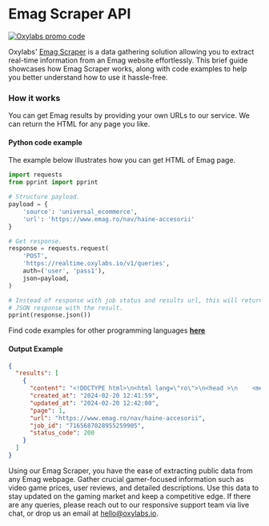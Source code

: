 # Emag Scraper API

[![Oxylabs promo code](https://user-images.githubusercontent.com/129506779/250792357-8289e25e-9c36-4dc0-a5e2-2706db797bb5.png)](https://oxylabs.go2cloud.org/aff_c?offer_id=7&aff_id=877&url_id=112)

Oxylabs' [Emag Scraper](https://oxylabs.io/products/scraper-api/ecommerce/emag?utm_source=github&utm_medium=repositories&utm_campaign=product) is a data gathering solution allowing you to extract real-time information from an Emag website effortlessly. This brief guide showcases how Emag Scraper works, along with code examples to help you better understand how to use it hassle-free.

### How it works

You can get Emag results by providing your own URLs to our service. We can return the HTML for any page you like.

#### Python code example

The example below illustrates how you can get HTML of Emag page.

```python
import requests
from pprint import pprint

# Structure payload.
payload = {
    'source': 'universal_ecommerce',
    'url': 'https://www.emag.ro/nav/haine-accesorii'
}

# Get response.
response = requests.request(
    'POST',
    'https://realtime.oxylabs.io/v1/queries',
    auth=('user', 'pass1'),
    json=payload,
)

# Instead of response with job status and results url, this will return the
# JSON response with the result.
pprint(response.json())
```
Find code examples for other programming languages [**here**](https://github.com/oxylabs/emag-scraper/tree/main/code%20examples)

#### Output Example
```json
{
  "results": [
    {
      "content": "<!DOCTYPE html>\n<html lang=\"ro\">\n<head >\n    <meta charset=\"utf-8\">\n    <title>Haine &amp; accesorii ... </html>",
      "created_at": "2024-02-20 12:41:59",
      "updated_at": "2024-02-20 12:42:00",
      "page": 1,
      "url": "https://www.emag.ro/nav/haine-accesorii",
      "job_id": "7165687028955259905",
      "status_code": 200
    }
  ]
}
```
Using our Emag Scraper, you have the ease of extracting public data from any Emag webpage. Gather crucial gamer-focused information such as video game prices, user reviews, and detailed descriptions. Use this data to stay updated on the gaming market and keep a competitive edge. If there are any queries, please reach out to our responsive support team via live chat, or drop us an email at hello@oxylabs.io.